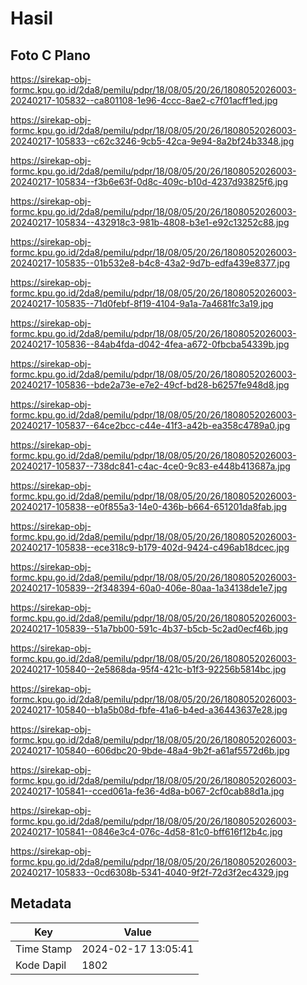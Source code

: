 # Hasil

## Foto C Plano

https://sirekap-obj-formc.kpu.go.id/2da8/pemilu/pdpr/18/08/05/20/26/1808052026003-20240217-105832--ca801108-1e96-4ccc-8ae2-c7f01acff1ed.jpg

https://sirekap-obj-formc.kpu.go.id/2da8/pemilu/pdpr/18/08/05/20/26/1808052026003-20240217-105833--c62c3246-9cb5-42ca-9e94-8a2bf24b3348.jpg

https://sirekap-obj-formc.kpu.go.id/2da8/pemilu/pdpr/18/08/05/20/26/1808052026003-20240217-105834--f3b6e63f-0d8c-409c-b10d-4237d93825f6.jpg

https://sirekap-obj-formc.kpu.go.id/2da8/pemilu/pdpr/18/08/05/20/26/1808052026003-20240217-105834--432918c3-981b-4808-b3e1-e92c13252c88.jpg

https://sirekap-obj-formc.kpu.go.id/2da8/pemilu/pdpr/18/08/05/20/26/1808052026003-20240217-105835--01b532e8-b4c8-43a2-9d7b-edfa439e8377.jpg

https://sirekap-obj-formc.kpu.go.id/2da8/pemilu/pdpr/18/08/05/20/26/1808052026003-20240217-105835--71d0febf-8f19-4104-9a1a-7a4681fc3a19.jpg

https://sirekap-obj-formc.kpu.go.id/2da8/pemilu/pdpr/18/08/05/20/26/1808052026003-20240217-105836--84ab4fda-d042-4fea-a672-0fbcba54339b.jpg

https://sirekap-obj-formc.kpu.go.id/2da8/pemilu/pdpr/18/08/05/20/26/1808052026003-20240217-105836--bde2a73e-e7e2-49cf-bd28-b6257fe948d8.jpg

https://sirekap-obj-formc.kpu.go.id/2da8/pemilu/pdpr/18/08/05/20/26/1808052026003-20240217-105837--64ce2bcc-c44e-41f3-a42b-ea358c4789a0.jpg

https://sirekap-obj-formc.kpu.go.id/2da8/pemilu/pdpr/18/08/05/20/26/1808052026003-20240217-105837--738dc841-c4ac-4ce0-9c83-e448b413687a.jpg

https://sirekap-obj-formc.kpu.go.id/2da8/pemilu/pdpr/18/08/05/20/26/1808052026003-20240217-105838--e0f855a3-14e0-436b-b664-651201da8fab.jpg

https://sirekap-obj-formc.kpu.go.id/2da8/pemilu/pdpr/18/08/05/20/26/1808052026003-20240217-105838--ece318c9-b179-402d-9424-c496ab18dcec.jpg

https://sirekap-obj-formc.kpu.go.id/2da8/pemilu/pdpr/18/08/05/20/26/1808052026003-20240217-105839--2f348394-60a0-406e-80aa-1a34138de1e7.jpg

https://sirekap-obj-formc.kpu.go.id/2da8/pemilu/pdpr/18/08/05/20/26/1808052026003-20240217-105839--51a7bb00-591c-4b37-b5cb-5c2ad0ecf46b.jpg

https://sirekap-obj-formc.kpu.go.id/2da8/pemilu/pdpr/18/08/05/20/26/1808052026003-20240217-105840--2e5868da-95f4-421c-b1f3-92256b5814bc.jpg

https://sirekap-obj-formc.kpu.go.id/2da8/pemilu/pdpr/18/08/05/20/26/1808052026003-20240217-105840--b1a5b08d-fbfe-41a6-b4ed-a36443637e28.jpg

https://sirekap-obj-formc.kpu.go.id/2da8/pemilu/pdpr/18/08/05/20/26/1808052026003-20240217-105840--606dbc20-9bde-48a4-9b2f-a61af5572d6b.jpg

https://sirekap-obj-formc.kpu.go.id/2da8/pemilu/pdpr/18/08/05/20/26/1808052026003-20240217-105841--cced061a-fe36-4d8a-b067-2cf0cab88d1a.jpg

https://sirekap-obj-formc.kpu.go.id/2da8/pemilu/pdpr/18/08/05/20/26/1808052026003-20240217-105841--0846e3c4-076c-4d58-81c0-bff616f12b4c.jpg

https://sirekap-obj-formc.kpu.go.id/2da8/pemilu/pdpr/18/08/05/20/26/1808052026003-20240217-105833--0cd6308b-5341-4040-9f2f-72d3f2ec4329.jpg


## Metadata

| Key        | Value               |
| ---------- | ------------------- |
| Time Stamp | 2024-02-17 13:05:41 |
| Kode Dapil | 1802                |



